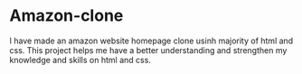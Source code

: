 # Amazon-clone
I have made an amazon website homepage clone usinh majority of html and css. This project helps me have a better understanding and strengthen my knowledge and skills on html and css.
